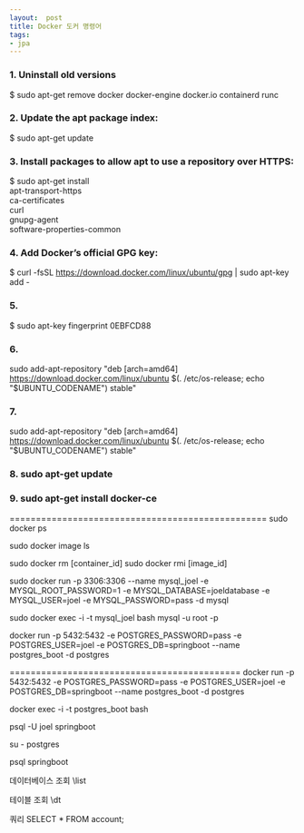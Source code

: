```yaml
---
layout:  post
title: Docker 도커 명령어
tags:
- jpa
---
```


### 1. Uninstall old versions
$ sudo apt-get remove docker docker-engine docker.io containerd runc

### 2. Update the apt package index:
$ sudo apt-get update

### 3. Install packages to allow apt to use a repository over HTTPS:
$ sudo apt-get install \
    apt-transport-https \
    ca-certificates \
    curl \
    gnupg-agent \
    software-properties-common
### 4. Add Docker’s official GPG key:

$ curl -fsSL https://download.docker.com/linux/ubuntu/gpg | sudo apt-key add -



### 5. 
$ sudo apt-key fingerprint 0EBFCD88

### 6. 
sudo add-apt-repository "deb [arch=amd64] https://download.docker.com/linux/ubuntu $(. /etc/os-release; echo "$UBUNTU_CODENAME") stable"

### 7. 
sudo add-apt-repository "deb [arch=amd64] https://download.docker.com/linux/ubuntu $(. /etc/os-release; echo "$UBUNTU_CODENAME") stable"


### 8. sudo apt-get update

### 9. sudo apt-get install docker-ce
=================================================
sudo docker ps

sudo docker image ls

sudo docker rm [container_id]
sudo docker rmi [image_id]


sudo docker run -p 3306:3306 --name mysql_joel -e MYSQL_ROOT_PASSWORD=1 -e MYSQL_DATABASE=joeldatabase -e MYSQL_USER=joel -e MYSQL_PASSWORD=pass -d mysql

sudo docker exec -i -t mysql_joel bash
mysql -u root -p

docker run -p 5432:5432 -e POSTGRES_PASSWORD=pass -e POSTGRES_USER=joel -e POSTGRES_DB=springboot --name postgres_boot -d postgres

============================================
docker run -p 5432:5432 -e POSTGRES_PASSWORD=pass -e POSTGRES_USER=joel -e POSTGRES_DB=springboot --name postgres_boot -d postgres

docker exec -i -t postgres_boot bash

psql -U joel springboot

su - postgres

psql springboot

데이터베이스 조회
\list

테이블 조회
\dt

쿼리
SELECT * FROM account;